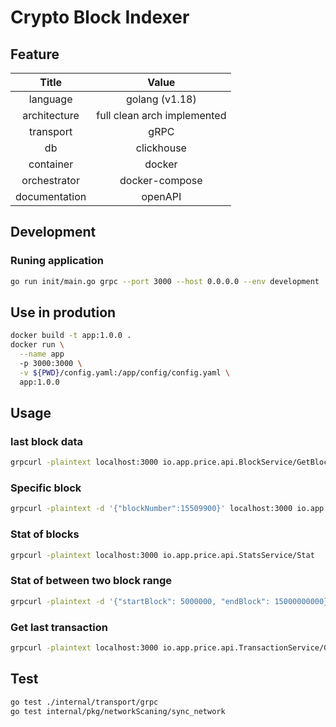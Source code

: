 # Crypto Block Indexer

## Feature

| Title | Value |
|:-----:|:-----:|
|language| golang (v1.18) |
|architecture| full clean arch implemented |
|transport| gRPC |
|db| clickhouse |
|container| docker |
|orchestrator| docker-compose |
|documentation| openAPI |

## Development

### Runing application

```bash
go run init/main.go grpc --port 3000 --host 0.0.0.0 --env development
```

## Use in prodution

```bash
docker build -t app:1.0.0 .
docker run \
  --name app
  -p 3000:3000 \
  -v ${PWD}/config.yaml:/app/config/config.yaml \
  app:1.0.0
```

## Usage

### last block data

```bash
grpcurl -plaintext localhost:3000 io.app.price.api.BlockService/GetBlock
```

### Specific block
```bash
grpcurl -plaintext -d '{"blockNumber":15509900}' localhost:3000 io.app.price.api.BlockService/GetBlock
```

### Stat of blocks

```bash
grpcurl -plaintext localhost:3000 io.app.price.api.StatsService/Stat
```

### Stat of between two block range

```bash
grpcurl -plaintext -d '{"startBlock": 5000000, "endBlock": 15000000000}' localhost:3000 io.app.price.api.StatsService/Stat
```

### Get last transaction

```bash
grpcurl -plaintext localhost:3000 io.app.price.api.TransactionService/GetTransaction
```

## Test

```bash
go test ./internal/transport/grpc
go test internal/pkg/networkScaning/sync_network
```